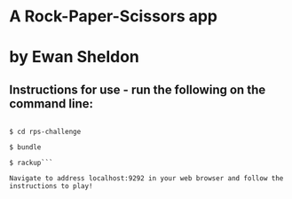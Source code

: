 # A Rock-Paper-Scissors app
by Ewan Sheldon
===============

## Instructions for use - run the following on the command line:

```$ git clone git@github.com:ewansheldon/rps-challenge.git

$ cd rps-challenge

$ bundle

$ rackup```

Navigate to address localhost:9292 in your web browser and follow the
instructions to play!
